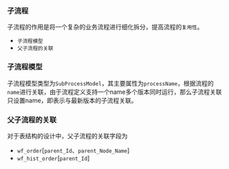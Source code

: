 ### 子流程

子流程的作用是将一个复杂的业务流程进行细化拆分，提高流程的`复用性`。

- `子流程模型`
- `父子流程的关联`

### 子流程模型

子流程模型类型为`SubProcessModel`，其主要属性为`processName`，根据流程的`name`进行关联，由于流程定义支持一个name多个版本同时运行，那么子流程关联只设置name，即表示与最新版本的子流程关联。

### 父子流程的关联

对于表结构的设计中，父子流程的关联字段为

- `wf_order`[`parent_Id`、`parent_Node_Name`]
- `wf_hist_order`[`parent_Id`]